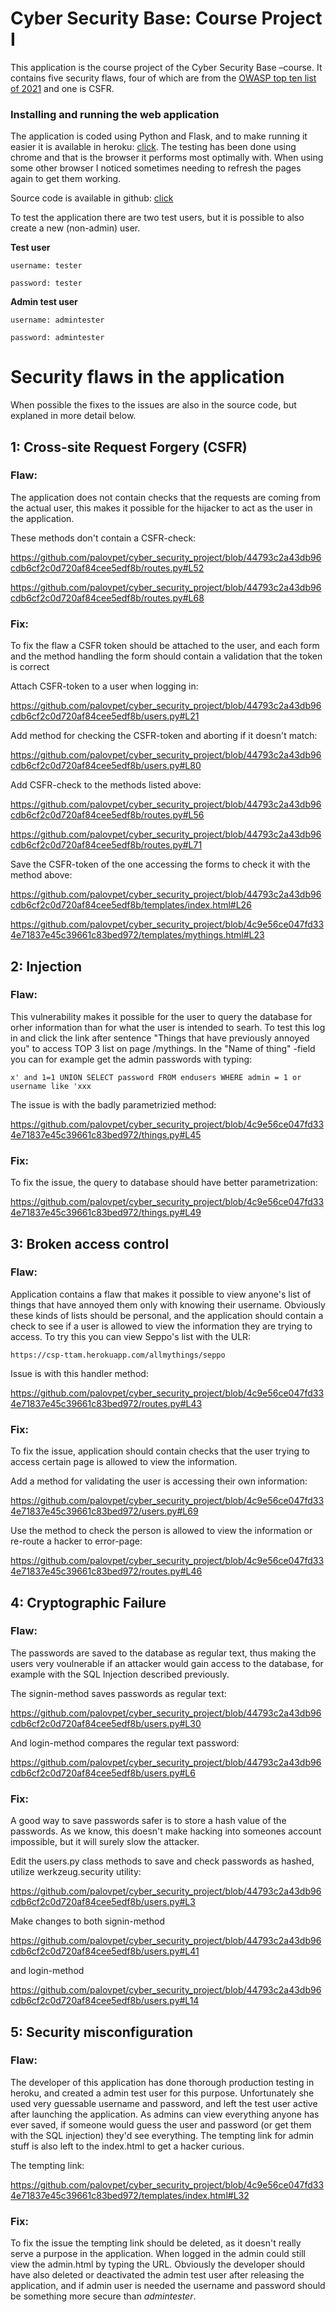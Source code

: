 # Cyber Security Base: Course Project I

This application is the course project of the Cyber Security Base –course. It contains five security flaws, four of which are from the [OWASP top ten list of 2021](https://owasp.org/www-project-top-ten/) and one is CSFR. 

### Installing and running the web application

The application is coded using Python and Flask, and to make running it easier it is available in heroku: [click](https://csp-ttam.herokuapp.com/). The testing has been done using 
chrome and that is the browser it performs most optimally with. When using some other browser I noticed sometimes needing to 
refresh the pages again to get them working. 

Source code is available in github: [click](https://github.com/palovpet/cyber_security_project)

To test the application there are two test users, but it is possible to also create a new (non-admin) user.

__Test user__


```
username: tester

password: tester
```

__Admin test user__


```
username: admintester

password: admintester
```

# Security flaws in the application

When possible the fixes to the issues are also in the source code, but explaned in more detail below.

## 1: Cross-site Request Forgery (CSFR)

### Flaw:

The application does not contain checks that the requests are coming from the actual user, this makes it 
possible for the hijacker to act as the user in the application. 

These methods don't contain a CSFR-check:

https://github.com/palovpet/cyber_security_project/blob/44793c2a43db96cdb6cf2c0d720af84cee5edf8b/routes.py#L52

https://github.com/palovpet/cyber_security_project/blob/44793c2a43db96cdb6cf2c0d720af84cee5edf8b/routes.py#L68

### Fix:
To fix the flaw a CSFR token should be attached to the user, and each form and the method handling the form
should contain a validation that the token is correct

Attach CSFR-token to a user when logging in:

https://github.com/palovpet/cyber_security_project/blob/44793c2a43db96cdb6cf2c0d720af84cee5edf8b/users.py#L21

Add method for checking the CSFR-token and aborting if it doesn't match:

https://github.com/palovpet/cyber_security_project/blob/44793c2a43db96cdb6cf2c0d720af84cee5edf8b/users.py#L80

Add CSFR-check to the methods listed above:

https://github.com/palovpet/cyber_security_project/blob/44793c2a43db96cdb6cf2c0d720af84cee5edf8b/routes.py#L56

https://github.com/palovpet/cyber_security_project/blob/44793c2a43db96cdb6cf2c0d720af84cee5edf8b/routes.py#L71

Save the CSFR-token of the one accessing the forms to check it with the method above:

https://github.com/palovpet/cyber_security_project/blob/44793c2a43db96cdb6cf2c0d720af84cee5edf8b/templates/index.html#L26

https://github.com/palovpet/cyber_security_project/blob/4c9e56ce047fd334e71837e45c39661c83bed972/templates/mythings.html#L23

## 2: Injection
### Flaw:

This vulnerability makes it possible for the user to query the database for orher information than for what 
the user is intended to searh. To test this log in and click the link after sentence "Things that have previously annoyed you"
to access TOP 3 list on page /mythings. In the "Name of thing" -field you can for example get the admin passwords with typing:

```
x' and 1=1 UNION SELECT password FROM endusers WHERE admin = 1 or username like 'xxx
```

The issue is with the badly parametrizied method:

https://github.com/palovpet/cyber_security_project/blob/4c9e56ce047fd334e71837e45c39661c83bed972/things.py#L45

### Fix:

To fix the issue, the query to database should have better parametrization:

https://github.com/palovpet/cyber_security_project/blob/4c9e56ce047fd334e71837e45c39661c83bed972/things.py#L49

## 3: Broken access control
### Flaw:

Application contains a flaw that makes it possible to view anyone's list of things that have annoyed them
only with knowing their username. Obviously these kinds of lists should be personal, and the application should contain 
a check to see if a user is allowed to view the information they are trying to access. To try this you can view Seppo's 
list with the ULR:

```
https://csp-ttam.herokuapp.com/allmythings/seppo
```

Issue is with this handler method:

https://github.com/palovpet/cyber_security_project/blob/4c9e56ce047fd334e71837e45c39661c83bed972/routes.py#L43

### Fix:

To fix the issue, application should contain checks that the user trying to access certain page is allowed to view the information.

Add a method for validating the user is accessing their own information:

https://github.com/palovpet/cyber_security_project/blob/4c9e56ce047fd334e71837e45c39661c83bed972/users.py#L69

Use the method to check the person is allowed to view the information or re-route a hacker to error-page:

https://github.com/palovpet/cyber_security_project/blob/4c9e56ce047fd334e71837e45c39661c83bed972/routes.py#L46

## 4: Cryptographic Failure
### Flaw:
The passwords are saved to the database as regular text, thus making the users very voulnerable if an attacker would 
gain access to the database, for example with the SQL Injection described previously.

The signin-method saves passwords as regular text:

https://github.com/palovpet/cyber_security_project/blob/44793c2a43db96cdb6cf2c0d720af84cee5edf8b/users.py#L30

And login-method compares the regular text password:

https://github.com/palovpet/cyber_security_project/blob/44793c2a43db96cdb6cf2c0d720af84cee5edf8b/users.py#L6


### Fix:
A good way to save passwords safer is to store a hash value of the passwords. As we know, this doesn't make hacking into
 someones account impossible, but it will surely slow the attacker.
 
Edit the users.py class methods to save and check passwords as hashed, utilize werkzeug.security utility:

https://github.com/palovpet/cyber_security_project/blob/44793c2a43db96cdb6cf2c0d720af84cee5edf8b/users.py#L3

Make changes to both signin-method

https://github.com/palovpet/cyber_security_project/blob/44793c2a43db96cdb6cf2c0d720af84cee5edf8b/users.py#L41

and login-method

https://github.com/palovpet/cyber_security_project/blob/44793c2a43db96cdb6cf2c0d720af84cee5edf8b/users.py#L14

## 5: Security misconfiguration
### Flaw:
The developer of this application has done thorough production testing in heroku, and created a admin test user for
this purpose. Unfortunately she used very guessable username and password, and left the test user active after launching
 the application. As admins can view everything anyone has ever saved, if someone would guess the user and password 
 (or get them with the SQL injection) they'd see everything. The tempting link for admin stuff is also left to the index.html 
 to get a hacker curious. 
 
 The tempting link:
  
 https://github.com/palovpet/cyber_security_project/blob/4c9e56ce047fd334e71837e45c39661c83bed972/templates/index.html#L32
  
### Fix:
To fix the issue the tempting link should be deleted, as it doesn't really serve a purpose in the application. When logged in the admin could still view
 the admin.html by typing the URL. Obviously the developer should have also deleted or deactivated the admin test user after releasing the application, and
  if admin user is needed the username and password should be something more secure than *admintester*.
